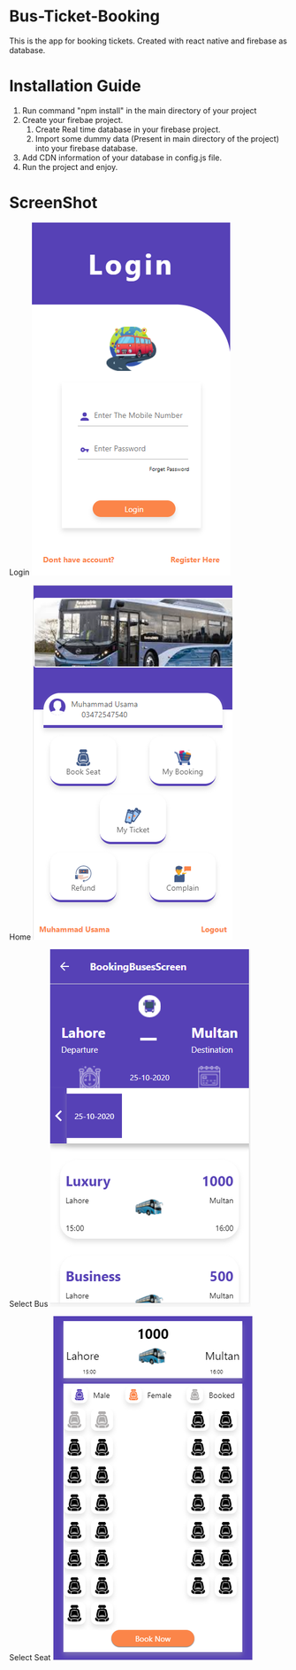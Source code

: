 # Bus-Ticket-Booking
This is the app for booking tickets. Created with react native and firebase as database.

# Installation Guide
1. Run command "npm install" in the main directory of your project
2. Create your firebae project.
   1. Create Real time database in your firebase project.
   2. Import some dummy data (Present in main directory of the project) into your firebase database.
3. Add CDN information of your database in config.js file.
4. Run the project and enjoy.

# ScreenShot

Login
![Login](https://github.com/MentorUsama/Bus-Ticket-Booking/blob/master/ScreenShot/login.PNG)

Home
![Home](https://github.com/MentorUsama/Bus-Ticket-Booking/blob/master/ScreenShot/home.PNG)

Select Bus
![Select Bus](https://github.com/MentorUsama/Bus-Ticket-Booking/blob/master/ScreenShot/select%20bus.PNG)

Select Seat
![Select Seat](https://github.com/MentorUsama/Bus-Ticket-Booking/blob/master/ScreenShot/book%20seat.PNG)


